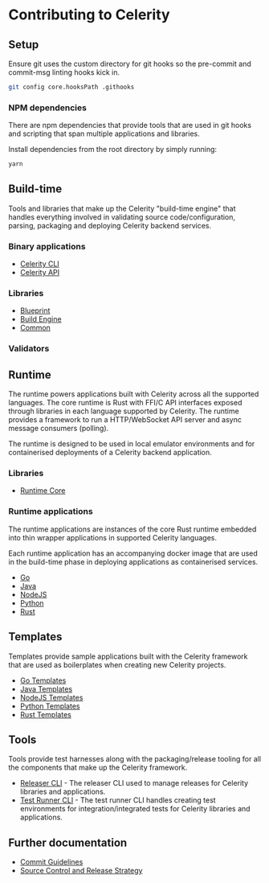 # Contributing to Celerity

## Setup

Ensure git uses the custom directory for git hooks so the pre-commit and commit-msg linting hooks
kick in.

```bash
git config core.hooksPath .githooks
```

### NPM dependencies

There are npm dependencies that provide tools that are used in git hooks and scripting that span
multiple applications and libraries.

Install dependencies from the root directory by simply running:
```bash
yarn
```

## Build-time

Tools and libraries that make up the Celerity "build-time engine" that handles everything involved in validating source code/configuration, parsing, packaging and deploying Celerity backend services.

### Binary applications

- [Celerity CLI](./apps/cli)
- [Celerity API](./apps/api)

### Libraries

- [Blueprint](./libs/blueprint)
- [Build Engine](./libs/build-engine)
- [Common](./libs/common)

### Validators

## Runtime

The runtime powers applications built with Celerity across all the supported languages. The core runtime is Rust with FFI/C API interfaces exposed through libraries in each language supported by Celerity.
The runtime provides a framework to run a HTTP/WebSocket API server and async message consumers (polling).

The runtime is designed to be used in local emulator environments and for containerised deployments of a Celerity backend application.

### Libraries

- [Runtime Core](./runtime/core)

### Runtime applications

The runtime applications are instances of the core Rust runtime embedded into thin wrapper applications in supported Celerity languages.

Each runtime application has an accompanying docker image that are used in the build-time phase in deploying applications as containerised services. 

- [Go](./runtime/go)
- [Java](./runtime/java)
- [NodeJS](./runtime/nodejs)
- [Python](./runtime/python)
- [Rust](./runtime/rust)

## Templates

Templates provide sample applications built with the Celerity framework that are used as boilerplates when creating new Celerity projects.

- [Go Templates](./templates/go)
- [Java Templates](./templates/java)
- [NodeJS Templates](./templates/nodejs)
- [Python Templates](./templates/python)
- [Rust Templates](./templates/rust)

## Tools

Tools provide test harnesses along with the packaging/release tooling for all the components that make up the Celerity framework.

- [Releaser CLI](./tools/releaser) - The releaser CLI used to manage releases for Celerity libraries and applications.
- [Test Runner CLI](./tools/test-runner) - The test runner CLI handles creating test environments for integration/integrated tests for Celerity libraries and applications.

## Further documentation

- [Commit Guidelines](./COMMIT_GUIDELINES.md)
- [Source Control and Release Strategy](./SOURCE_CONTROL_RELEASE_STRATEGY.md)
